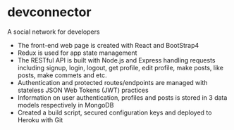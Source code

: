 # devconnector
A social network for developers
* The front-end web page is created with React and BootStrap4
* Redux is used for app state management 
* The RESTful API is built with Node.js and Express handling requests including signup, login, logout, get profile, edit profile, make posts, like posts, make commets and etc.
* Authentication and protected routes/endpoints are managed with stateless JSON Web Tokens (JWT) practices
* Information on user authentication, profiles and posts is stored in 3 data models respectively in MongoDB
* Created a build script, secured configuration keys and deployed to Heroku with Git
